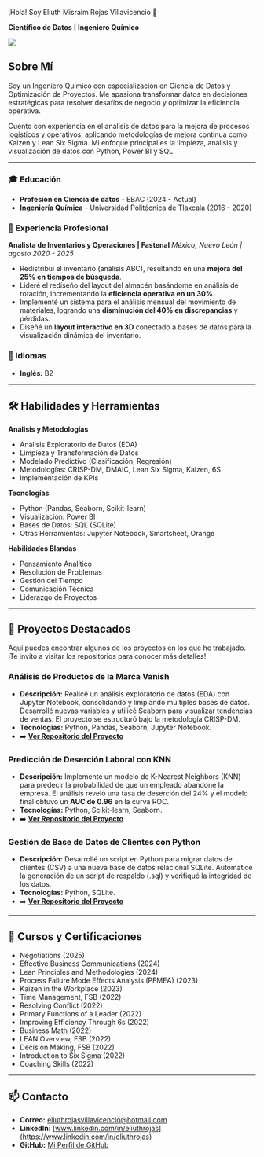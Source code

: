 ¡Hola! Soy Eliuth Misraim Rojas Villavicencio 👋

**Científico de Datos | Ingeniero Químico**

<a href="https://www.linkedin.com/in/eliuthrojas">  <img src="https://img.shields.io/badge/LinkedIn-0077B5?style=for-the-badge&logo=linkedin&logoColor=white" /> </a>


## Sobre Mí
Soy un Ingeniero Químico con especialización en Ciencia de Datos y Optimización de Proyectos. Me apasiona transformar datos en decisiones estratégicas para resolver desafíos de negocio y optimizar la eficiencia operativa.

Cuento con experiencia en el análisis de datos para la mejora de procesos logísticos y operativos, aplicando metodologías de mejora continua como Kaizen y Lean Six Sigma. Mi enfoque principal es la limpieza, análisis y visualización de datos con Python, Power BI y SQL.

---

### 🎓 Educación
* **Profesión en Ciencia de datos** - EBAC (2024 - Actual)
* **Ingeniería Química** - Universidad Politécnica de Tlaxcala (2016 - 2020)

### 🏢 Experiencia Profesional
**Analista de Inventarios y Operaciones | Fastenal**
*México, Nuevo León | agosto 2020 - 2025*

* Redistribuí el inventario (análisis ABC), resultando en una **mejora del 25% en tiempos de búsqueda**.
* Lideré el rediseño del layout del almacén basándome en análisis de rotación, incrementando la **eficiencia operativa en un 30%**.
* Implementé un sistema para el análisis mensual del movimiento de materiales, logrando una **disminución del 40% en discrepancias** y pérdidas.
* Diseñé un **layout interactivo en 3D** conectado a bases de datos para la visualización dinámica del inventario.

### 💬 Idiomas
* **Inglés:** B2

---

## 🛠️ Habilidades y Herramientas

**Análisis y Metodologías**
* Análisis Exploratorio de Datos (EDA)
* Limpieza y Transformación de Datos
* Modelado Predictivo (Clasificación, Regresión)
* Metodologías: CRISP-DM, DMAIC, Lean Six Sigma, Kaizen, 6S
* Implementación de KPIs

**Tecnologías**
* Python (Pandas, Seaborn, Scikit-learn)
* Visualización: Power BI
* Bases de Datos: SQL (SQLite)
* Otras Herramientas: Jupyter Notebook, Smartsheet, Orange

**Habilidades Blandas**
* Pensamiento Analítico
* Resolución de Problemas
* Gestión del Tiempo
* Comunicación Técnica
* Liderazgo de Proyectos

---

## 🚀 Proyectos Destacados
Aquí puedes encontrar algunos de los proyectos en los que he trabajado. ¡Te invito a visitar los repositorios para conocer más detalles!

### Análisis de Productos de la Marca Vanish
* **Descripción:** Realicé un análisis exploratorio de datos (EDA) con Jupyter Notebook, consolidando y limpiando múltiples bases de datos. Desarrollé nuevas variables y utilicé Seaborn para visualizar tendencias de ventas. El proyecto se estructuró bajo la metodología CRISP-DM.
* **Tecnologías:** Python, Pandas, Seaborn, Jupyter Notebook.
* ➡️ [**Ver Repositorio del Proyecto**]([https://github.com/EliuthMisraim/Analisis_Productos_Vanish])

### Predicción de Deserción Laboral con KNN
* **Descripción:** Implementé un modelo de K-Nearest Neighbors (KNN) para predecir la probabilidad de que un empleado abandone la empresa. El análisis reveló una tasa de deserción del 24% y el modelo final obtuvo un **AUC de 0.96** en la curva ROC.
* **Tecnologías:** Python, Scikit-learn, Seaborn.
* ➡️ [**Ver Repositorio del Proyecto**]([https://github.com/TU_USUARIO/REPOSITORIO_KNN])

### Gestión de Base de Datos de Clientes con Python
* **Descripción:** Desarrollé un script en Python para migrar datos de clientes (CSV) a una nueva base de datos relacional SQLite. Automaticé la generación de un script de respaldo (.sql) y verifiqué la integridad de los datos.
* **Tecnologías:** Python, SQLite.
* ➡️ [**Ver Repositorio del Proyecto**]([https://github.com/TU_USUARIO/REPOSITORIO_SQLITE])

---

## 📜 Cursos y Certificaciones
* Negotiations (2025)
* Effective Business Communications (2024)
* Lean Principles and Methodologies (2024)
* Process Failure Mode Effects Analysis (PFMEA) (2023)
* Kaizen in the Workplace (2023)
* Time Management, FSB (2022)
* Resolving Conflict (2022)
* Primary Functions of a Leader (2022)
* Improving Efficiency Through 6s (2022)
* Business Math (2022)
* LEAN Overview, FSB (2022)
* Decision Making, FSB (2022)
* Introduction to Six Sigma (2022)
* Coaching Skills (2022)

---

## 📫 Contacto
* **Correo:** eliuthrojasvillavicencio@hotmail.com
* **LinkedIn:** [www.linkedin.com/in/eliuthrojas](https://www.linkedin.com/in/eliuthrojas)
* **GitHub:** [Mi Perfil de GitHub]([https://github.com/TU_USUARIO])
